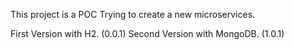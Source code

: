 This project is a POC Trying to create a new microservices.

First Version with H2. (0.0.1)
Second Version with MongoDB. (1.0.1)